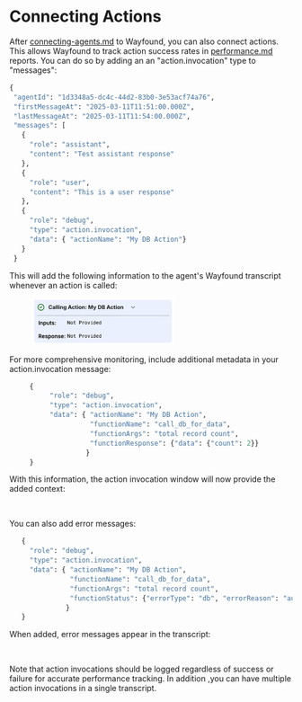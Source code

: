 # Connecting Actions

After [connecting-agents.md](connecting-agents.md "mention") to Wayfound, you can also connect actions. This allows Wayfound to track action success rates in  [performance.md](../manager/performance.md "mention") reports. You can do so by adding an an "action.invocation" type to "messages":

```python
{
 "agentId": "1d3348a5-dc4c-44d2-83b0-3e53acf74a76",
 "firstMessageAt": "2025-03-11T11:51:00.000Z",
 "lastMessageAt": "2025-03-11T11:54:00.000Z",
 "messages": [
   {
     "role": "assistant",
     "content": "Test assistant response"
   },
   {
     "role": "user",
     "content": "This is a user response"
   },
   {
     "role": "debug",
     "type": "action.invocation",
     "data": { "actionName": "My DB Action"}
   }
 }
```

This will add the following information to the agent's Wayfound transcript whenever an action is called:

<figure><img src="../.gitbook/assets/image (13).png" alt=""><figcaption></figcaption></figure>

For more comprehensive monitoring, include additional metadata in your action.invocation message:

```python
     {
          "role": "debug",
          "type": "action.invocation",
          "data": { "actionName": "My DB Action",
                    "functionName": "call_db_for_data",
                    "functionArgs": "total record count",
                    "functionResponse": {"data": {"count": 2}}
                   }
     }
```

With this information, the action invocation window will now provide the added context:

<figure><img src="../.gitbook/assets/Screenshot 2025-03-17 at 4.27.15 PM.png" alt=""><figcaption></figcaption></figure>

You can also add error messages:

```python
   {
     "role": "debug",
     "type": "action.invocation",
     "data": { "actionName": "My DB Action",
               "functionName": "call_db_for_data",
               "functionArgs": "total record count",
               "functionStatus": {"errorType": "db", "errorReason": "authentication failed"}
              }
   }

```

When added, error messages appear in the transcript:

<figure><img src="../.gitbook/assets/Screenshot 2025-03-17 at 4.27.43 PM.png" alt=""><figcaption></figcaption></figure>

Note that action invocations should be logged regardless of success or failure for accurate performance tracking. In addition ,you can have multiple action invocations in a single transcript.
